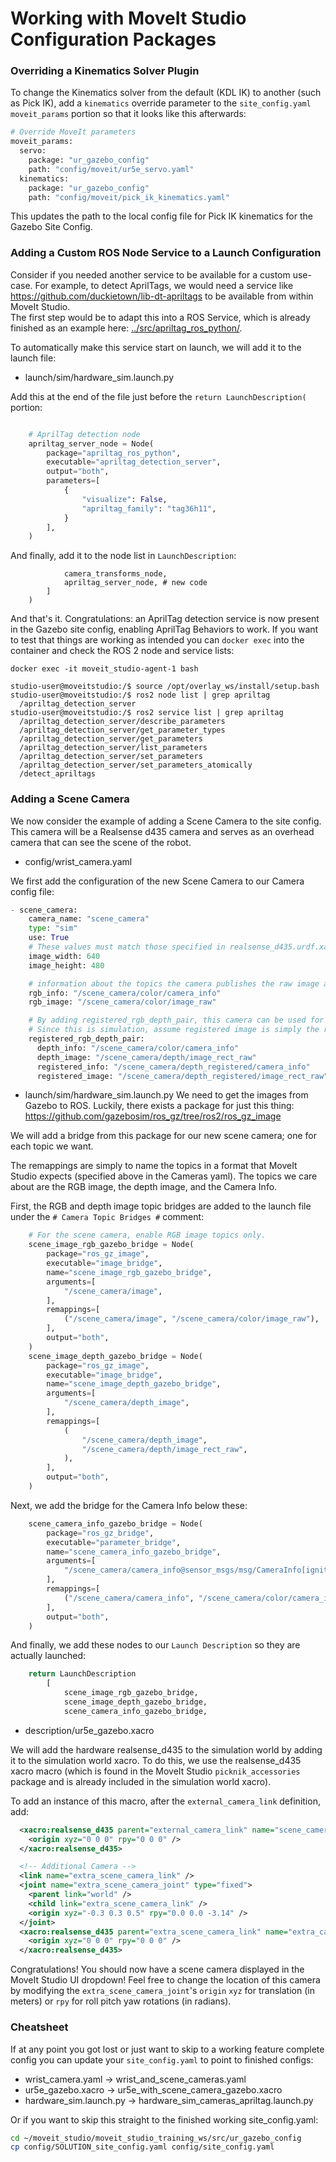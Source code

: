 # Working with MoveIt Studio Configuration Packages

### Overriding a Kinematics Solver Plugin

To change the Kinematics solver from the default (KDL IK) to another (such as Pick IK), add a `kinematics` override parameter to the `site_config.yaml` `moveit_params` portion so that it looks like this afterwards:

```python
# Override MoveIt parameters
moveit_params:
  servo:
    package: "ur_gazebo_config"
    path: "config/moveit/ur5e_servo.yaml"
  kinematics:
    package: "ur_gazebo_config"
    path: "config/moveit/pick_ik_kinematics.yaml"

```

This updates the path to the local config file for Pick IK kinematics for the Gazebo Site Config.

### Adding a Custom ROS Node Service to a Launch Configuration

Consider if you needed another service to be available for a custom use-case.
For example, to detect AprilTags, we would need a service like https://github.com/duckietown/lib-dt-apriltags to be available from within MoveIt Studio.  
The first step would be to adapt this into a ROS Service, which is already finished as an example here: [../src/apriltag_ros_python/](../src/apriltag_ros_python).

To automatically make this service start on launch, we will add it to the launch file:

- launch/sim/hardware_sim.launch.py

Add this at the end of the file just before the `return LaunchDescription(` portion:

```python

    # AprilTag detection node
    apriltag_server_node = Node(
        package="apriltag_ros_python",
        executable="apriltag_detection_server",
        output="both",
        parameters=[
            {
                "visualize": False,
                "apriltag_family": "tag36h11",
            }
        ],
    )

```

And finally, add it to the node list in `LaunchDescription`:

```python3
            camera_transforms_node,
            apriltag_server_node, # new code
        ]
    )
```

And that's it. Congratulations: an AprilTag detection service is now present in the Gazebo site config, enabling AprilTag Behaviors to work.
If you want to test that things are working as intended you can `docker exec` into the container and check the ROS 2 node and service lists:

```console
docker exec -it moveit_studio-agent-1 bash
```

```console
studio-user@moveitstudio:/$ source /opt/overlay_ws/install/setup.bash
studio-user@moveitstudio:/$ ros2 node list | grep apriltag
  /apriltag_detection_server
studio-user@moveitstudio:/$ ros2 service list | grep apriltag
  /apriltag_detection_server/describe_parameters
  /apriltag_detection_server/get_parameter_types
  /apriltag_detection_server/get_parameters
  /apriltag_detection_server/list_parameters
  /apriltag_detection_server/set_parameters
  /apriltag_detection_server/set_parameters_atomically
  /detect_apriltags
```

### Adding a Scene Camera

We now consider the example of adding a Scene Camera to the site config.
This camera will be a Realsense d435 camera and serves as an overhead camera that can see the scene of the robot.

- config/wrist_camera.yaml

We first add the configuration of the new Scene Camera to our Camera config file:

```python
- scene_camera:
    camera_name: "scene_camera"
    type: "sim"
    use: True
    # These values must match those specified in realsense_d435.urdf.xacro
    image_width: 640
    image_height: 480

    # information about the topics the camera publishes the raw image and info
    rgb_info: "/scene_camera/color/camera_info"
    rgb_image: "/scene_camera/color/image_raw"

    # By adding registered_rgb_depth_pair, this camera can be used for "Set Transform From Click"
    # Since this is simulation, assume registered image is simply the raw image.
    registered_rgb_depth_pair:
      depth_info: "/scene_camera/color/camera_info"
      depth_image: "/scene_camera/depth/image_rect_raw"
      registered_info: "/scene_camera/depth_registered/camera_info"
      registered_image: "/scene_camera/depth_registered/image_rect_raw"
```

- launch/sim/hardware_sim.launch.py
We need to get the images from Gazebo to ROS. 
Luckily, there exists a package for just this thing: https://github.com/gazebosim/ros_gz/tree/ros2/ros_gz_image  

We will add a bridge from this package for our new scene camera; one for each topic we want.

The remappings are simply to name the topics in a format that MoveIt Studio expects (specified above in the Cameras yaml).
The topics we care about are the RGB image, the depth image, and the Camera Info.

First, the RGB and depth image topic bridges are added to the launch file under the `# Camera Topic Bridges #` comment:

```python
    # For the scene camera, enable RGB image topics only.
    scene_image_rgb_gazebo_bridge = Node(
        package="ros_gz_image",
        executable="image_bridge",
        name="scene_image_rgb_gazebo_bridge",
        arguments=[
            "/scene_camera/image",
        ],
        remappings=[
            ("/scene_camera/image", "/scene_camera/color/image_raw"),
        ],
        output="both",
    )
    scene_image_depth_gazebo_bridge = Node(
        package="ros_gz_image",
        executable="image_bridge",
        name="scene_image_depth_gazebo_bridge",
        arguments=[
            "/scene_camera/depth_image",
        ],
        remappings=[
            (
                "/scene_camera/depth_image",
                "/scene_camera/depth/image_rect_raw",
            ),
        ],
        output="both",
    )
```

Next, we add the bridge for the Camera Info below these: 

```python
    scene_camera_info_gazebo_bridge = Node(
        package="ros_gz_bridge",
        executable="parameter_bridge",
        name="scene_camera_info_gazebo_bridge",
        arguments=[
            "/scene_camera/camera_info@sensor_msgs/msg/CameraInfo[ignition.msgs.CameraInfo",
        ],
        remappings=[
            ("/scene_camera/camera_info", "/scene_camera/color/camera_info"),
        ],
        output="both",
    )
```

And finally, we add these nodes to our `Launch Description` so they are actually launched:
```python
    return LaunchDescription
        [
            scene_image_rgb_gazebo_bridge,
            scene_image_depth_gazebo_bridge,
            scene_camera_info_gazebo_bridge,
```

- description/ur5e_gazebo.xacro

We will add the hardware realsense_d435 to the simulation world by adding it to the simulation world xacro.
To do this, we use the realsense_d435 xacro macro (which is found in the MoveIt Studio `picknik_accessories` package and is already included in the simulation world xacro).

To add an instance of this macro, after the `external_camera_link` definition, add:

```xml
  <xacro:realsense_d435 parent="external_camera_link" name="scene_camera" visible="false" simulate_depth="true">
    <origin xyz="0 0 0" rpy="0 0 0" />
  </xacro:realsense_d435>

  <!-- Additional Camera -->
  <link name="extra_scene_camera_link" />
  <joint name="extra_scene_camera_joint" type="fixed">
    <parent link="world" />
    <child link="extra_scene_camera_link" />
    <origin xyz="-0.3 0.3 0.5" rpy="0.0 0.0 -3.14" />
  </joint>
  <xacro:realsense_d435 parent="extra_scene_camera_link" name="extra_camera" visible="false" simulate_depth="false">
    <origin xyz="0 0 0" rpy="0 0 0" />
  </xacro:realsense_d435>

```

Congratulations! You should now have a scene camera displayed in the MoveIt Studio UI dropdown!
Feel free to change the location of this camera by modifying the `extra_scene_camera_joint`'s `origin` `xyz` for translation (in meters) or `rpy` for roll pitch yaw rotations (in radians).


### Cheatsheet

If at any point you got lost or just want to skip to a working feature complete config you can update your `site_config.yaml` to point to finished configs:

- wrist_camera.yaml &rarr; wrist_and_scene_cameras.yaml
- ur5e_gazebo.xacro &rarr; ur5e_with_scene_camera_gazebo.xacro
- hardware_sim.launch.py &rarr; hardware_sim_cameras_apriltag.launch.py

Or if you want to skip this straight to the finished working site_config.yaml:

```bash
cd ~/moveit_studio/moveit_studio_training_ws/src/ur_gazebo_config
cp config/SOLUTION_site_config.yaml config/site_config.yaml
```

